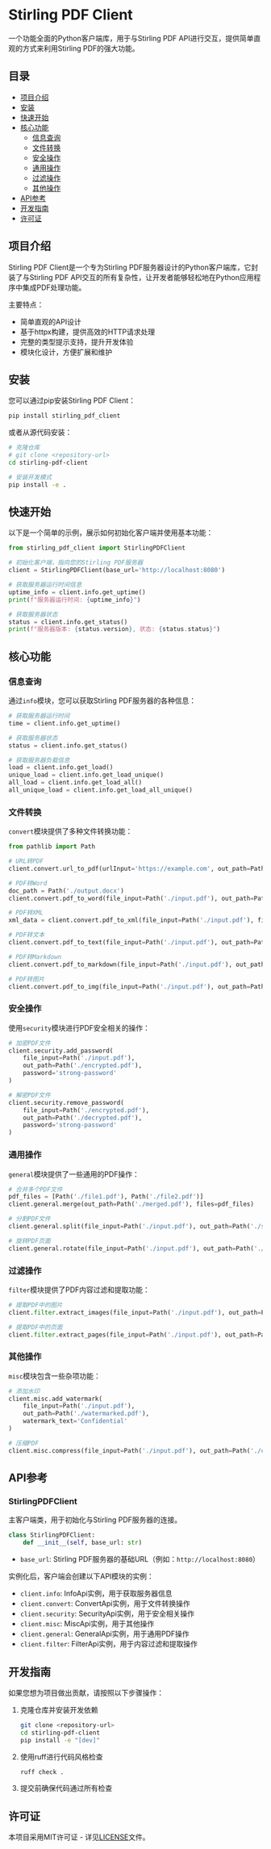# Stirling PDF Client

一个功能全面的Python客户端库，用于与Stirling PDF API进行交互，提供简单直观的方式来利用Stirling PDF的强大功能。

## 目录

- [项目介绍](#项目介绍)
- [安装](#安装)
- [快速开始](#快速开始)
- [核心功能](#核心功能)
  - [信息查询](#信息查询)
  - [文件转换](#文件转换)
  - [安全操作](#安全操作)
  - [通用操作](#通用操作)
  - [过滤操作](#过滤操作)
  - [其他操作](#其他操作)
- [API参考](#api参考)
- [开发指南](#开发指南)
- [许可证](#许可证)

## 项目介绍

Stirling PDF Client是一个专为Stirling PDF服务器设计的Python客户端库，它封装了与Stirling PDF API交互的所有复杂性，让开发者能够轻松地在Python应用程序中集成PDF处理功能。

主要特点：
- 简单直观的API设计
- 基于httpx构建，提供高效的HTTP请求处理
- 完整的类型提示支持，提升开发体验
- 模块化设计，方便扩展和维护

## 安装

您可以通过pip安装Stirling PDF Client：

```bash
pip install stirling_pdf_client
```

或者从源代码安装：

```bash
# 克隆仓库
# git clone <repository-url>
cd stirling-pdf-client

# 安装开发模式
pip install -e .
```

## 快速开始

以下是一个简单的示例，展示如何初始化客户端并使用基本功能：

```python
from stirling_pdf_client import StirlingPDFClient

# 初始化客户端，指向您的Stirling PDF服务器
client = StirlingPDFClient(base_url='http://localhost:8080')

# 获取服务器运行时间信息
uptime_info = client.info.get_uptime()
print(f"服务器运行时间: {uptime_info}")

# 获取服务器状态
status = client.info.get_status()
print(f"服务器版本: {status.version}, 状态: {status.status}")
```

## 核心功能

### 信息查询

通过`info`模块，您可以获取Stirling PDF服务器的各种信息：

```python
# 获取服务器运行时间
time = client.info.get_uptime()

# 获取服务器状态
status = client.info.get_status()

# 获取服务器负载信息
load = client.info.get_load()
unique_load = client.info.get_load_unique()
all_load = client.info.get_load_all()
all_unique_load = client.info.get_load_all_unique()
```

### 文件转换

`convert`模块提供了多种文件转换功能：

```python
from pathlib import Path

# URL转PDF
client.convert.url_to_pdf(urlInput='https://example.com', out_path=Path('./output.pdf'))

# PDF转Word
doc_path = Path('./output.docx')
client.convert.pdf_to_word(file_input=Path('./input.pdf'), out_path=Path('./'), output_format='docx')

# PDF转XML
xml_data = client.convert.pdf_to_xml(file_input=Path('./input.pdf'), file_id='unique-id')

# PDF转文本
client.convert.pdf_to_text(file_input=Path('./input.pdf'), out_path=Path('./output.txt'))

# PDF转Markdown
client.convert.pdf_to_markdown(file_input=Path('./input.pdf'), out_path=Path('./output.md'))

# PDF转图片
client.convert.pdf_to_img(file_input=Path('./input.pdf'), out_path=Path('./images'))
```

### 安全操作

使用`security`模块进行PDF安全相关的操作：

```python
# 加密PDF文件
client.security.add_password(
    file_input=Path('./input.pdf'), 
    out_path=Path('./encrypted.pdf'),
    password='strong-password'
)

# 解密PDF文件
client.security.remove_password(
    file_input=Path('./encrypted.pdf'), 
    out_path=Path('./decrypted.pdf'),
    password='strong-password'
)
```

### 通用操作

`general`模块提供了一些通用的PDF操作：

```python
# 合并多个PDF文件
pdf_files = [Path('./file1.pdf'), Path('./file2.pdf')]
client.general.merge(out_path=Path('./merged.pdf'), files=pdf_files)

# 分割PDF文件
client.general.split(file_input=Path('./input.pdf'), out_path=Path('./splits'))

# 旋转PDF页面
client.general.rotate(file_input=Path('./input.pdf'), out_path=Path('./rotated.pdf'), rotation_angle=90)
```

### 过滤操作

`filter`模块提供了PDF内容过滤和提取功能：

```python
# 提取PDF中的图片
client.filter.extract_images(file_input=Path('./input.pdf'), out_path=Path('./images'))

# 提取PDF中的页面
client.filter.extract_pages(file_input=Path('./input.pdf'), out_path=Path('./extracted.pdf'), pages='1-5,10')
```

### 其他操作

`misc`模块包含一些杂项功能：

```python
# 添加水印
client.misc.add_watermark(
    file_input=Path('./input.pdf'),
    out_path=Path('./watermarked.pdf'),
    watermark_text='Confidential'
)

# 压缩PDF
client.misc.compress(file_input=Path('./input.pdf'), out_path=Path('./compressed.pdf'))
```

## API参考

### StirlingPDFClient

主客户端类，用于初始化与Stirling PDF服务器的连接。

```python
class StirlingPDFClient:
    def __init__(self, base_url: str)
```

- `base_url`: Stirling PDF服务器的基础URL（例如：`http://localhost:8080`）

实例化后，客户端会创建以下API模块的实例：
- `client.info`: InfoApi实例，用于获取服务器信息
- `client.convert`: ConvertApi实例，用于文件转换操作
- `client.security`: SecurityApi实例，用于安全相关操作
- `client.misc`: MiscApi实例，用于其他操作
- `client.general`: GeneralApi实例，用于通用PDF操作
- `client.filter`: FilterApi实例，用于内容过滤和提取操作

## 开发指南

如果您想为项目做出贡献，请按照以下步骤操作：

1. 克隆仓库并安装开发依赖
   ```bash
   git clone <repository-url>
   cd stirling-pdf-client
   pip install -e "[dev]"
   ```

2. 使用ruff进行代码风格检查
   ```bash
   ruff check .
   ```

3. 提交前确保代码通过所有检查

## 许可证

本项目采用MIT许可证 - 详见[LICENSE](LICENSE)文件。